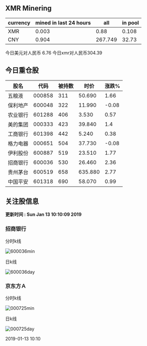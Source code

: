## XMR Minering

|currency|mined in last 24 hours|all|in pool|
|---|---|---|---|
|XMR|0.003|0.88|0.108|
|CNY|0.904|267.749|32.73|

今日美元对人民币 6.76	今日xmr对人民币304.39


## 今日重仓股 

|股名|代码|被持数|时价|涨跌%|
|---|---|---|---|---|
|五粮液|000858|311|50.690|1.66|
|保利地产|600048|322|11.990|-0.08|
|农业银行|601288|406|3.530|0.57|
|美的集团|000333|423|39.840|1.4|
|工商银行|601398|442|5.240|0.38|
|格力电器|000651|504|37.730|-0.08|
|伊利股份|600887|519|23.510|1.77|
|招商银行|600036|530|26.460|2.36|
|贵州茅台|600519|658|635.880|2.77|
|中国平安|601318|690|58.070|0.99|

## 关注股信息
**更新时间 : Sun Jan 13 10:10:09 2019**
### 招商银行 
分时k线

![600036min](http://image.sinajs.cn/newchart/min/n/sh600036.gif)

日k线

![600036day](http://image.sinajs.cn/newchart/daily/n/sh600036.gif)

### 京东方Ａ 
分时k线

![000725min](http://image.sinajs.cn/newchart/min/n/sz000725.gif)

日k线

![000725day](http://image.sinajs.cn/newchart/daily/n/sz000725.gif)

2019-01-13 10:10